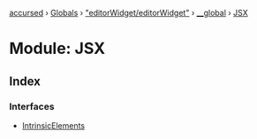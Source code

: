 [accursed](../README.md) › [Globals](../globals.md) › ["editorWidget/editorWidget"](_editorwidget_editorwidget_.md) › [__global](_editorwidget_editorwidget_.__global.md) › [JSX](_editorwidget_editorwidget_.__global.jsx.md)

# Module: JSX

## Index

### Interfaces

* [IntrinsicElements](../interfaces/_editorwidget_editorwidget_.__global.jsx.intrinsicelements.md)
